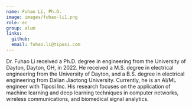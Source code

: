 ```yaml
---
name: Fuhao Li, Ph.D.
image: images/fuhao-li1.png
role: ec
group: alum
links:
  github:
  email: fuhao.li@tiposi.com
---
```


Dr. Fuhao Li received a Ph.D. degree in engineering from the University of Dayton, Dayton, OH, in 2022. He received a M.S. degree in electrical engineering from the University of Dayton, and a B.S. degree in electrical engineering from Dalian Jiaotong University. Currently, he is an AI/ML engineer with Tiposi Inc. His research focuses on the application of machine learning and deep learning techniques in computer networks, wireless communications, and biomedical signal analytics.
